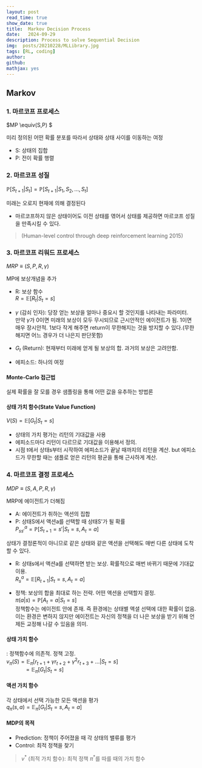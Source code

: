 ```yaml
---
layout: post
read_time: true
show_date: true
title:  Markov Decision Process
date:   2024-09-29
description: Process to solve Sequential Decision
img:  posts/20210228/MLLibrary.jpg 
tags: [RL, coding]
author: 
github:  
mathjax: yes
---
```

## Markov

### 1. 마르코프 프로세스
$MP \equiv(S,P) $  

미리 정의된 어떤 확률 분포를 따라서 상태와 상태 사이를 이동하는 여정  

- S: 상태의 집합
- P: 전이 확률 행렬

### 2. 마르코프 성질
$\mathbb{P}[S_{t+1}|S_t] = \mathbb{P}[S_{t+1}|S_1,S_2,...,S_t]$  

미래는 오로지 현재에 의해 결정된다 

- 마르코프하지 않은 상태이어도 이전 상태를 엮어서 상태를 제공하면 마르코프 성질을 만족시킬 수 있다.

> (Human-level control through deep reinforcement learning 2015)

### 3. 마르코프 리워드 프로세스
$MRP \equiv(S,P,R,\gamma)$

MP에 보상개념을 추가  

- R: 보상 함수  
$R = \mathbb{E}[R_t|S_t = s]$

- $\gamma$ (감쇠 인자): 당장 얻는 보상을 얼마나 중요시 할 것인지를 나타내는 파라미터.  
만약 $\gamma$가 0이면 미래의 보상이 모두 무시되므로 근시안적인 에이전트가 됨. 1이면 매우 장시안적. 1보다 작게 해주면  return이 무한해지는 것을 방지할 수 있다.(무한해지면 어느 경우가 더 나은지 판단못함)

- $G_t$ (Return): 현재부터 미래에 얻게 될 보상의 합. 과거의 보상은 고려안함.

- 에피소드: 하나의 여정

#### Monte-Carlo 접근법
실제 확률을 잘 모를 경우 샘플링을 통해 어떤 값을 유추하는 방법론

#### 상태 가치 함수(State Value Function)
$V(S) = \mathbb{E}[G_t|S_t=s]$

- 상태의 가치 평가는 리턴의 기대값을 사용
- 에피소드마다 리턴이 다르므로 기대값을 이용해서 정의.
- 시점 t에서 상태s부터 시작하여 에피소드가 끝날 때까지의 리턴을 계산. but 에피소드가 무한할 때는 샘플로 얻은 리턴의 평균을 통해 근사하게 계산.

### 4. 마르코프 결정 프로세스
$MDP \equiv(S,A,P,R,\gamma)$  

MRP에 에이전트가 더해짐  

- A: 에이전트가 취하는 액션의 집합
- P: 상태S에서 액션a를 선택할 때 상태S'가 될 확률  
    $P_{ss'}^a = \mathbb{P}[S_{t+1} = s'|S_t=s, A_t = a]$

상태가 결정론적이 아니므로 같은 상태와 같은 액션을 선택해도 매번 다른 상태에 도착할 수 있다.
- R: 상태s에서 액션a를 선택하면 받는 보상. 확률적으로 매번 바뀌기 때문에 기대값 이용.  
    $R_{s}^a = \mathbb{E}[R_{t+1}|S_t=s, A_t = a]$

 - 정책: 보상의 합을 최대로 하는 전략. 어떤 액션을 선택할지 결정.  
 $\pi(a|s)= \mathbb{P}[A_t=a|S_t=s]$  
 정책함수는 에이전트 안에 존재. 즉 환경에는 상태별 액셜 선택에 대한 확률이 없음. 이는 환경은 변하지 않지만 에이전트는 자신의 정책을 더 나은 보상을 받기 위해 언제든 교정해 나갈 수 있음을 의미.

#### 상태 가치 함수
: 정책함수에 의존적. 정책 고정.  
$v_\pi(S)=\mathbb{E}_\pi[r_{t+1} + \gamma r_{t+2} + \gamma^2r_{t+3}+ ...|S_t=s]$  
&nbsp;&nbsp;&nbsp;&nbsp;&nbsp;&nbsp;&nbsp;&nbsp;&nbsp;&nbsp;&nbsp;&nbsp;$=\mathbb{E}_\pi[G_t|S_t=s]$

#### 액션 가치 함수
각 상태에서 선택 가능한 모든 액션을 평가  
$q_\pi(s,a)=\mathbb{E}_\pi[G_t|S_t=s, A_t=a]$
 
#### MDP의 목적
- Prediction: 정책이 주어졌을 때 각 상태의 밸류를 평가
- Control: 최적 정책을 찾기  
>    $v^{*}$ (최적 가치 함수): 최적 정책 $\pi^{*}$를 따를 때의 가치 함수 



